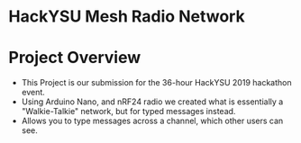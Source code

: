 # HackYSU Mesh Radio Network

# Project Overview
  - This Project is our submission for the 36-hour HackYSU 2019 hackathon event.
  - Using Arduino Nano, and nRF24 radio we created what is essentially a "Walkie-Talkie" network, but for typed messages instead.
  - Allows you to type messages across a channel, which other users can see.
